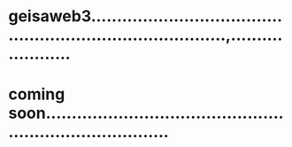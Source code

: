 # geisaweb3...............................................................................,......................
# coming soon.............................................................................
